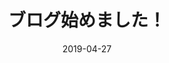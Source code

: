 ---
title: ブログ始めました！
description: ディスクリプション
date: 2019-04-27
img: ./img/post_1.jpg
sidebar: auto
category: 雑記
tags:
  - 日記
  - 独り言
---